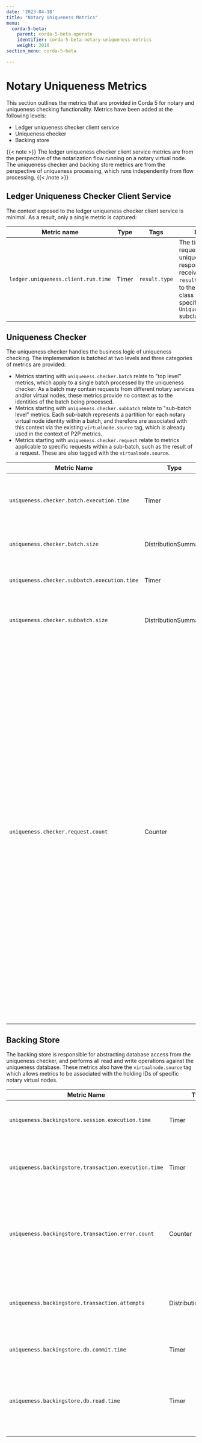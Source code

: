 ```yaml
---
date: '2023-04-18'
title: "Notary Uniqueness Metrics"
menu:
  corda-5-beta:
    parent: corda-5-beta-operate
    identifier: corda-5-beta-notary-uniqueness-metrics
    weight: 2010
section_menu: corda-5-beta

---
```


<style>
table th:first-of-type {
    width: 20%;
}
table th:nth-of-type(2) {
    width: 25%;
}
table th:nth-of-type(3) {
    width: 25%;
}
table th:nth-of-type(4) {
    width: 30%;
}
</style>

# Notary Uniqueness Metrics

This section outlines the metrics that are provided in Corda 5 for notary and uniqueness checking functionality. Metrics have been added at the following levels:

* Ledger uniqueness checker client service
* Uniqueness checker
* Backing store

{{< note >}}
The ledger uniqueness checker client service metrics are from the perspective of the notarization flow running on a notary virtual node. The uniqueness checker and backing store metrics are from the perspective of uniqueness processing, which runs independently from flow processing.
{{< /note >}}

## Ledger Uniqueness Checker Client Service

The context exposed to the ledger uniqueness checker client service is minimal. As a result, only a single metric is captured:

|Metric name|Type|Tags| Description|
|-------------------------------------|-------|--------------|--------------------------------------------|
| `ledger.uniqueness.client.run.time` | Timer |`result.type` |The time taken from requesting a uniqueness check to a response being received. The `result.type` tag is set to the relevant simple class name of the specific `UniquenessCheckResult` subclass.|

## Uniqueness Checker

The uniqueness checker handles the business logic of uniqueness checking. The implemenation is batched at two levels and three categories of metrics are provided:

* Metrics starting with `uniqueness.checker.batch` relate to "top level" metrics, which apply to a single batch processed by the uniqueness checker. As a batch may contain requests from different notary services and/or virtual nodes, these metrics provide no context as to the identities of the batch being processed.
* Metrics starting with `uniqueness.checker.subbatch` relate to "sub-batch level" metrics. Each sub-batch represents a partition for each notary virtual node identity within a batch, and therefore are associated with this context via the existing `virtualnode.source` tag, which is already used in the context of P2P metrics.
* Metrics starting with `uniqueness.checker.request` relate to metrics applicable to specific requests within a sub-batch, such as the result of a request. These are also tagged with the `virtualnode.source`.

|Metric Name|Type|Tags|Description|
|-------------------------------|------------------|------------------|------------------------|
| `uniqueness.checker.batch.execution.time`    | Timer    | None    | The overall execution time for a batch, inclusive of all sub-batches. |
| `uniqueness.checker.batch.size`    | DistributionSummary    | None    | The number of requests in a batch.  |
| `uniqueness.checker.subbatch.execution.time`    | Timer    | `virtualnode.source`    | The execution time for a specific sub-batch.  |
| `uniqueness.checker.subbatch.size`    | DistributionSummary    | `virtualnode.source`    |The number of requests in a sub-batch.  |
| `uniqueness.checker.request.count`    | Counter    | `virtualnode.source`, `result.type`, `duplicate`   | A count of the number of requests processed. It is useless on its own as this information is already captured at the batch and sub-batch levels, but the tags can be used to provide additional context. The `result.type` tag can be used to understand the number of successful vs failed requests, and the type of failures. The `duplicate` tag is set to `true` if the uniqueness checker has seen a request for this transaction before, and is therefore simply returning the original result. Otherwise, it is `false`.  |

## Backing Store

The backing store is responsible for abstracting database access from the uniqueness checker, and performs all read and write operations against the uniqueness database. These metrics also have the `virtualnode.source` tag which allows metrics to be associated with the holding IDs of specific notary virtual nodes.

|Metric Name|Type|Tags|Description|
|-------------------------------|------------------|------------------|------------------------|
|`uniqueness.backingstore.session.execution.time`|Timer|`virtualnode.source`|The overall execution time for a session, which includes retriving uniqueness database connection details, getting a database connection, as well as all database operations (both read and write) carried out within a session context.|
|`uniqueness.backingstore.transaction.execution.time`|Timer|`virtualnode.source`|The execution time for a transaction, which excludes retriving uniqueness database connection details and getting a database connection. If a transaction needs to be retried due to database exceptions, the execution time covers the cumulative duration of all retry attempts.|
|`uniqueness.backingstore.transaction.error.count`|Counter|`virtualnode.source`, `error.type`| The cumulative number of errors raised by the backing store when executing a transaction. This is incremented regardless of whether an expected or unexpected error is raised, and is incremented on each retry, meaning a transaction that fails up to the maximum 10 retries with the same error will increment by 10 in total. The tags provide the context as to the affected holding identity and the specific error class name (captured by `error.type`). |
|`uniqueness.backingstore.transaction.attempts`|DistributionSummary|`virtualnode.source`|The number of attempts that were made before a transaction ultimately succeeded. Generally, this should return 1. In the event that a transaction was unsuccessful due to reaching the maximum number of attempts, this metric is not updated and the failure would be reflected in the `uniqueness.backingstore.transaction.error.count` metric.|
|`uniqueness.backingstore.db.commit.time`|Timer|`virtualnode.source`|The time taken to commit a transaction (i.e. write) to the database. This metric is only updated if data is written to the database, so is not cumulative across retry attempts for a given transaction.|
|`uniqueness.backingstore.db.read.time`|Timer|`virtualnode.source`, `operation.name`|The time taken to perform a single read operation from the database. The existing `operation.name` tag is re-purposed to reflect the specific type of read operation being performed, currently one of `getStateDetails`, `getTransactionDetails` or `getTransactionError`. If a transaction is retried, each retry contributes independently to this metric, meaning the number is not cumulative across retries.|